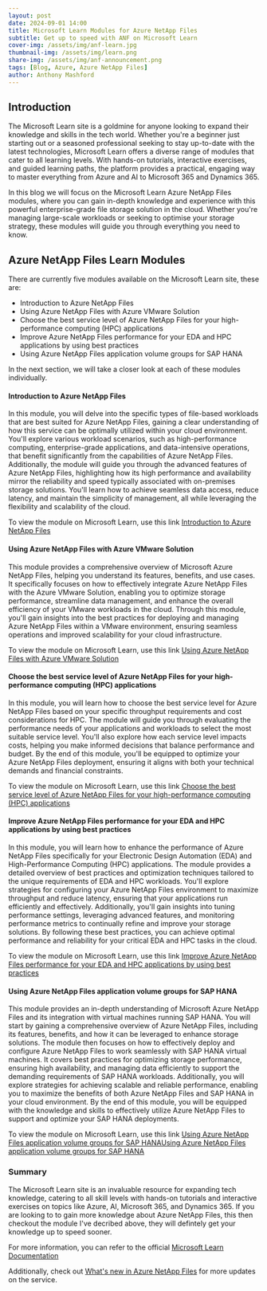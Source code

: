 ```yaml
---
layout: post
date: 2024-09-01 14:00
title: Microsoft Learn Modules for Azure NetApp Files
subtitle: Get up to speed with ANF on Microsoft Learn
cover-img: /assets/img/anf-learn.jpg
thumbnail-img: /assets/img/learn.png
share-img: /assets/img/anf-announcement.png
tags: [Blog, Azure, Azure NetApp Files]
author: Anthony Mashford
---
```


## Introduction
The Microsoft Learn site is a goldmine for anyone looking to expand their knowledge and skills in the tech world. Whether you're a beginner just starting out or a seasoned professional seeking to stay up-to-date with the latest technologies, Microsoft Learn offers a diverse range of modules that cater to all learning levels. With hands-on tutorials, interactive exercises, and guided learning paths, the platform provides a practical, engaging way to master everything from Azure and AI to Microsoft 365 and Dynamics 365. 

In this blog we will focus on the Microsoft Learn Azure NetApp Files modules, where you can gain in-depth knowledge and experience with this powerful enterprise-grade file storage solution in the cloud. Whether you're managing large-scale workloads or seeking to optimise your storage strategy, these modules will guide you through everything you need to know.

## Azure NetApp Files Learn Modules
There are currently five modules available on the Microsoft Learn site, these are:
- Introduction to Azure NetApp Files
- Using Azure NetApp Files with Azure VMware Solution
- Choose the best service level of Azure NetApp Files for your high-performance computing (HPC) applications
- Improve Azure NetApp Files performance for your EDA and HPC applications by using best practices
- Using Azure NetApp Files application volume groups for SAP HANA

In the next section, we will take a closer look at each of these modules individually. 

#### Introduction to Azure NetApp Files
In this module, you will delve into the specific types of file-based workloads that are best suited for Azure NetApp Files, gaining a clear understanding of how this service can be optimally utilized within your cloud environment. You'll explore various workload scenarios, such as high-performance computing, enterprise-grade applications, and data-intensive operations, that benefit significantly from the capabilities of Azure NetApp Files. Additionally, the module will guide you through the advanced features of Azure NetApp Files, highlighting how its high performance and availability mirror the reliability and speed typically associated with on-premises storage solutions. You'll learn how to achieve seamless data access, reduce latency, and maintain the simplicity of management, all while leveraging the flexibility and scalability of the cloud.

To view the module on Microsoft Learn, use this link [Introduction to Azure NetApp Files](https://learn.microsoft.com/en-us/training/modules/introduction-to-azure-netapp-files/?wt.mc_id=AZ-MVP-5004933?)

#### Using Azure NetApp Files with Azure VMware Solution
This module provides a comprehensive overview of Microsoft Azure NetApp Files, helping you understand its features, benefits, and use cases. It specifically focuses on how to effectively integrate Azure NetApp Files with the Azure VMware Solution, enabling you to optimize storage performance, streamline data management, and enhance the overall efficiency of your VMware workloads in the cloud. Through this module, you'll gain insights into the best practices for deploying and managing Azure NetApp Files within a VMware environment, ensuring seamless operations and improved scalability for your cloud infrastructure.

To view the module on Microsoft Learn, use this link [Using Azure NetApp Files with Azure VMware Solution](https://learn.microsoft.com/en-us/training/modules/azure-netapp-files-with-vmware-solution/?wt.mc_id=AZ-MVP-5004933?)

#### Choose the best service level of Azure NetApp Files for your high-performance computing (HPC) applications
In this module, you will learn how to choose the best service level for Azure NetApp Files based on your specific throughput requirements and cost considerations for HPC. The module will guide you through evaluating the performance needs of your applications and workloads to select the most suitable service level. You'll also explore how each service level impacts costs, helping you make informed decisions that balance performance and budget. By the end of this module, you'll be equipped to optimize your Azure NetApp Files deployment, ensuring it aligns with both your technical demands and financial constraints.

To view the module on Microsoft Learn, use this link [Choose the best service level of Azure NetApp Files for your high-performance computing (HPC) applications](https://learn.microsoft.com/en-us/training/modules/choose-service-level-azure-netapp-files-hpc-applications/?wt.mc_id=AZ-MVP-5004933?)

#### Improve Azure NetApp Files performance for your EDA and HPC applications by using best practices
In this module, you will learn how to enhance the performance of Azure NetApp Files specifically for your Electronic Design Automation (EDA) and High-Performance Computing (HPC) applications. The module provides a detailed overview of best practices and optimization techniques tailored to the unique requirements of EDA and HPC workloads. You'll explore strategies for configuring your Azure NetApp Files environment to maximize throughput and reduce latency, ensuring that your applications run efficiently and effectively. Additionally, you'll gain insights into tuning performance settings, leveraging advanced features, and monitoring performance metrics to continually refine and improve your storage solutions. By following these best practices, you can achieve optimal performance and reliability for your critical EDA and HPC tasks in the cloud.

To view the module on Microsoft Learn, use this link [Improve Azure NetApp Files performance for your EDA and HPC applications by using best practices](https://learn.microsoft.com/en-us/training/modules/improve-azure-netapp-files-performance-hpc-eda-best-practices/?wt.mc_id=AZ-MVP-5004933?)

#### Using Azure NetApp Files application volume groups for SAP HANA
This module provides an in-depth understanding of Microsoft Azure NetApp Files and its integration with virtual machines running SAP HANA. You will start by gaining a comprehensive overview of Azure NetApp Files, including its features, benefits, and how it can be leveraged to enhance storage solutions. The module then focuses on how to effectively deploy and configure Azure NetApp Files to work seamlessly with SAP HANA virtual machines. It covers best practices for optimizing storage performance, ensuring high availability, and managing data efficiently to support the demanding requirements of SAP HANA workloads. Additionally, you will explore strategies for achieving scalable and reliable performance, enabling you to maximize the benefits of both Azure NetApp Files and SAP HANA in your cloud environment. By the end of this module, you will be equipped with the knowledge and skills to effectively utilize Azure NetApp Files to support and optimize your SAP HANA deployments.

To view the module on Microsoft Learn, use this link [Using Azure NetApp Files application volume groups for SAP HANAUsing Azure NetApp Files application volume groups for SAP HANA](https://learn.microsoft.com/en-us/training/modules/azure-netapp-files-sap-hana/?wt.mc_id=AZ-MVP-5004933?)

### Summary
The Microsoft Learn site is an invaluable resource for expanding tech knowledge, catering to all skill levels with hands-on tutorials and interactive exercises on topics like Azure, AI, Microsoft 365, and Dynamics 365. If you are looking to to gain more knowledge about Azure NetApp Files, this then checkout the module I've decribed above, they will defintely get your knowledge up to speed sooner.

For more information, you can refer to the official [Microsoft Learn Documentation](https://learn.microsoft.com/en-us/azure/azure-netapp-files/cross-zone-replication-introduction)

Additionally, check out [What's new in Azure NetApp Files](https://learn.microsoft.com/en-us/azure/azure-netapp-files/whats-new) for more updates on the service.





